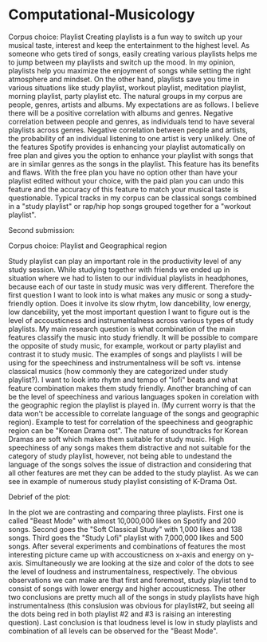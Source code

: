 # Computational-Musicology
Corpus choice: Playlist 
Creating playlists is a fun way to switch up your musical taste, interest and keep the entertainment to the highest level. As someone who gets tired of songs, easily creating various playlists helps me to jump between my playlists and switch up the mood. In my opinion, playlists help you maximize the enjoyment of songs while setting the right atmosphere and mindset. On the other hand, playlists save you time in various situations like study playlist, workout playlist, meditation playlist, morning playlist, party playlist etc. 
The natural groups in my corpus are people, genres, artists and albums. My expectations are as follows. I believe there will be a positive correlation with albums and genres. Negative correlation between people and genres, as individuals tend to have several playlists across genres. Negative correlation between people and artists, the probability of an individual listening to one artist is very unlikely. 
One of the features Spotify provides is enhancing your playlist automatically on free plan and gives you the option to enhance your playlist with songs that are in similar genres as the songs in the playlist. This feature has its benefits and flaws. With the free plan you have no option other than have your playlist edited without your choice, with the paid plan you can undo this feature and the accuracy of this feature to match your musical taste is questionable. 
Typical tracks in my corpus can be classical songs combined in a "study playlist" or rap/hip hop songs grouped together for a "workout playlist".

Second submission: 

Corpus choice: Playlist and Geographical region

Study playlist can play an important role in the productivity level of any study session. While studying together with friends we ended up in situation where we had to listen to our individual playlists in headphones, because each of our taste in study music was very different. Therefore the first question I want to look into is what makes any music or song a study-friendly option. Does it involve its slow rhytm, low dancebility, low energy, low dancebility, yet the most important question I want to figure out is the level of accousticness and instrumentalness across various types of study playlists. My main research question is what combination of the main features classify the music into study friendly. It will be possible to compare the opposite of study music, for example, workout or party playlist and contrast it to study music. 
The examples of songs and playlists I will be using for the speechiness and instrumentalness will be soft vs. intense classical musics (how commonly they are categorized under study playlist?). I want to look into rhytm and tempo of "lofi" beats and what feature combination makes them study friendly.
Another branching of can be the level of speechiness and various languages spoken in corelation with the geographic region the playlist is played in. (My current worry is that the data won't be accessible to correlate language of the songs and geographic region). Example to test for correlation of the speechiness and geographic region can be "Korean Drama ost". The nature of soundtracks for Korean Dramas are soft which makes them suitable for study music. High speechiness of any songs makes them distractive and not suitable for the category of study playlist, however, not being able to undestand the language of the songs solves the issue of distraction and considering that all other features are met they can be added to the study playlist. As we can see in example of numerous study playlist consisting of K-Drama Ost.

Debrief of the plot: 

In the plot we are contrasting and comparing three playlists. First one is called "Beast Mode" with almost 10,000,000 likes on Spotify and 200 songs. Second goes the "Soft Classical Study" with 1,000 likes and 138 songs. Third goes the "Study Lofi" playlist with 7,000,000 likes and 500 songs. After several experiments and combinations of features the most interesting picture came up with accousticness on x-axis and energy on y-axis. Simultaneously we are looking at the size and color of the dots to see the level of loudness and instrumentalness, respectively. The obvious observations we can make are that first and foremost, study playlist tend to consist of songs with lower energy and higher accousticness. The other two conclusions are pretty much all of the songs in study playlists have high instrumentalness (this conslusion was obvious for playlist#2, but seeing all the dots being red in both playlist #2 and #3 is raising an interesting question). Last conclusion is that loudness level is low in study playlists and combination of all levels can be observed for the "Beast Mode". 
